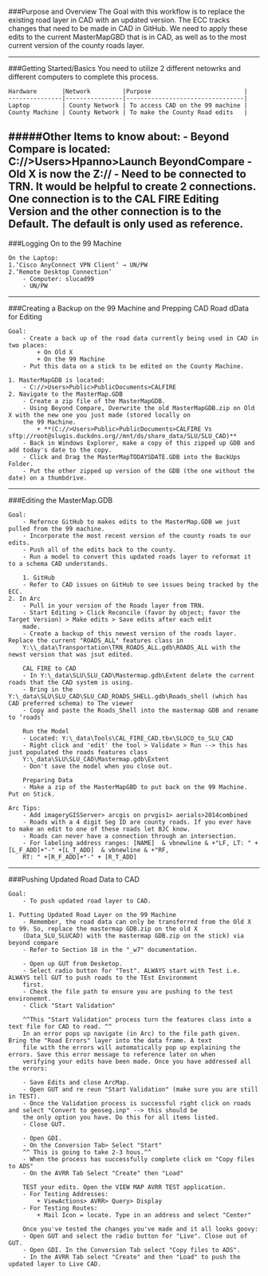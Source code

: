 ###Purpose and Overview
The Goal with this workflow is to replace the existing road layer in CAD with an updated version. The ECC tracks changes that need to 
be made in CAD in GitHub. We need to apply these edits to the current MasterMapGBD that is in CAD, as well as to the most current
version of the county roads layer. 

---
###Getting Started/Basics
You need to utilize 2 different netowrks and different computers to complete this process. 

	Hardware       |Network         |Purpose                          |
	---------------|----------------|---------------------------------|
	Laptop         | County Network | To access CAD on the 99 machine |
	County Machine | County Network | To make the County Road edits   |
	
#####Other Items to know about:
	- Beyond Compare is located: C://>Users>Hpanno>Launch BeyondCompare
	- Old X is now the Z://
	- Need to be connected to TRN. It would be helpful to create 2 connections. One connection is to the CAL FIRE Editing Version
	and the other connection is to the Default. The default is only used as reference. 
---
###Logging On to the 99 Machine

	On the Laptop: 
	1.‘Cisco AnyConnect VPN Client’ → UN/PW
	2.‘Remote Desktop Connection’
		- Computer: slucad99
		- UN/PW 

---
###Creating a Backup on the 99 Machine and Prepping CAD Road dData for Editing

	Goal:
		- Create a back up of the road data currently being used in CAD in two places:
			+ On Old X
			+ On the 99 Machine
		- Put this data on a stick to be edited on the County Machine.

	1. MasterMapGDB is located:
		- C://>Users>Public>PublicDocuments>CALFIRE
	2. Navigate to the MasterMap.GDB
		- Create a zip file of the MasterMapGDB.
		- Using Beyond Compare, Overwrite the old MasterMapGDB.zip on Old X with the new one you just made (stored locally on
		the 99 Machine.
			+ **(C://>Users>Public>PublicDocuments>CALFIRE Vs sftp://root@slugis.duckdns.org//mnt/ds/share_data/SLU/SLU_CAD)**
		- Back in Windows Explorer, make a copy of this zipped up GDB and add today's date to the copy. 
		- Click and Drag the MasterMapTODAYSDATE.GDB into the BackUps Folder.
		- Put the other zipped up version of the GDB (the one without the date) on a thumbdrive.
		
---
###Editing the MasterMap.GDB

	Goal:
		- Refernce GitHub to makes edits to the MasterMap.GDB we just pulled from the 99 machine. 
		- Incorporate the most recent version of the county roads to our edits.
		- Push all of the edits back to the county.
		- Run a model to convert this updated roads layer to reformat it to a schema CAD understands.
    
    	1. GitHub
		- Refer to CAD issues on GitHub to see issues being tracked by the ECC.
	2. In Arc
		- Pull in your version of the Roads layer from TRN.
		- Start Editing > Click Reconcile (favor by object; favor the Target Version) > Make edits > Save edits after each edit
		made. 
		- Create a backup of this newest version of the roads layer. Replace the current "ROADS_ALL" features class in
		Y:\\_data\Transportation\TRN_ROADS_ALL.gdb\ROADS_ALL with the newst version that was jsut edited. 
		
		CAL FIRE to CAD
		- In Y:\_data\SLU\SLU_CAD\Mastermap.gdb\Extent delete the current roads that the CAD system is using.
		- Bring in the Y:\_data\SLU\SLU_CAD\SLU_CAD_ROADS_SHELL.gdb\Roads_shell (which has CAD preferred schema) to The viewer
		- Copy and paste the Roads_Shell into the mastermap GDB and rename to ‘roads’
		
		Run the Model
		- Located: Y:\_data\Tools\CAL_FIRE_CAD.tbx\SLOCO_to_SLU_CAD
		- Right click and 'edit' the tool > Validate > Run --> this has just populated the roads features class
		Y:\_data\SLU\SLU_CAD\Mastermap.gdb\Extent
		- Don't save the model when you close out.
		
		Preparing Data
		- Make a zip of the MasterMapGBD to put back on the 99 Machine. Put on Stick. 
		
	Arc Tips:
		- Add imageryGISServer> arcgis on prvgis1> aerials>2014combined
		- Roads with a 4 digit Seg ID are county roads. If you ever have to make an edit to one of these roads let BJC know.
		- Roads can never have a connection through an intersection.
		- For labeling address ranges: [NAME]  & vbnewline & +"LF, LT: " +[L_F_ADD]+"-" +[L_T_ADD]  & vbnewline & +"RF, 
		RT: " +[R_F_ADD]+"-" + [R_T_ADD] 

---
###Pushing Updated Road Data to CAD

	Goal:
		- To push updated road layer to CAD.
	
	1. Putting Updated Road Layer on the 99 Machine
		- Remember, the road data can only be transferred from the Old X to 99. So, replace the mastermap GDB.zip on the old X
		(Data_SLU_SLUCAD) with the mastermap GDB.zip on the stick) via beyond compare
		- Refer to Section 18 in the "_w7" documentation. 
		
		- Open up GUT from Desketop. 
		- Select radio button for "Test". ALWAYS start with Test i.e. ALWAYS tell GUT to push roads to the TEst Environment
		first.
		- Check the file path to ensure you are pushing to the test environemnt.
		- Click "Start Validation"
		
		^^This "Start Validation" process turn the features class into a text file for CAD to read. ^^
		In an error pops up navigate (in Arc) to the file path given. Bring the "Road Errors" layer into the data frame. A text
		file with the errors will automatically pop up explaining the errors. Save this error message to reference later on when
		verifying your edits have been made. Once you have addressed all the errors:
		
		- Save Edits and close ArcMap.
		- Open GUT and re reun "Start Validation" (make sure you are still in TEST). 
		- Once the Validation process is successful right click on roads and select "Convert to geoseg.inp" --> this should be
		the only option you have. Do this for all items listed.
		- Close GUT.
		
		- Open GDI. 
		- On the Conversion Tab> Select "Start"
		^^ This is going to take 2-3 hous.^^
		- When the process has successfully complete click on "Copy files to ADS"
		- On the AVRR Tab Select "Create" then "Load"
		
		TEST your edits. Open the VIEW MAP AVRR TEST application. 
		- For Testing Addresses:
			+ ViewActions> AVRR> Query> Display
		- For Testing Routes:
			+ Mail Icon = locate. Type in an address and select "Center"
			
		Once you've tested the changes you've made and it all looks goovy:
		- Open GUT and select the radio button for "Live". Close out of GUT.
		- Open GDI. In the Conversion Tab select "Copy files to ADS".
		- In the AVRR Tab select "Create" and then "Load" to push the updated layer to Live CAD.
		
		
		
		
		
    
	

